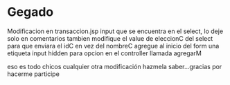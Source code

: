 # Gegado
Modificacion en transaccion.jsp
input que se encuentra en el select, lo deje solo en comentarios
tambien modifique el value de eleccionC del select para que enviara el idC en vez del nombreC
agregue al inicio del form una etiqueta input hidden para opcion en el controller llamada agregarM

eso es todo chicos cualquier otra modificación hazmela saber...gracias por hacerme participe
